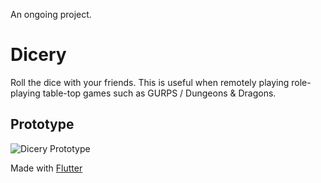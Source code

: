An ongoing project.

# Dicery

Roll the dice with your friends. This is useful when remotely playing role-playing table-top games such as GURPS / Dungeons & Dragons. 

## Prototype

![Dicery Prototype](https://user-images.githubusercontent.com/13646646/84898514-43407900-b05c-11ea-8e9a-d2a0d6fde614.gif)

Made with [Flutter](https://flutter.dev)





